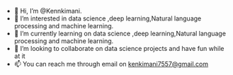 - 👋 Hi, I’m @Kennkimani.
- 👀 I’m interested in data science ,deep learning,Natural language processing and machine learning.
- 🌱 I’m currently learning on data science ,deep learning,Natural language processing and machine learning.
- 💞️ I’m looking to collaborate on data science projects and have fun while at it
- 📫 You can reach me through email on kenkimani7557@gmail.com

<!---
Kennkimani/Kennkimani is a ✨ special ✨ repository because its `README.md` (this file) appears on your GitHub profile.
You can click the Preview link to take a look at your changes.
--->

